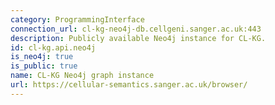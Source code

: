 ```yaml
---
category: ProgrammingInterface
connection_url: cl-kg-neo4j-db.cellgeni.sanger.ac.uk:443
description: Publicly available Neo4j instance for CL-KG.
id: cl-kg.api.neo4j
is_neo4j: true
is_public: true
name: CL-KG Neo4j graph instance
url: https://cellular-semantics.sanger.ac.uk/browser/
---
```

